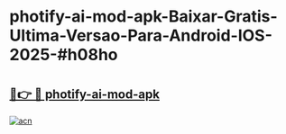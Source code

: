 # photify-ai-mod-apk-Baixar-Gratis-Ultima-Versao-Para-Android-IOS-2025-#h08ho

# <h2><a href="https://ainizakaria.my?title=photify-ai-mod-apk&ref=25M">🔗👉 🔴 photify-ai-mod-apk</a></h2>

[![acn](https://github.com/user-attachments/assets/0f9c940e-d8b0-45ae-aac7-cd30a18b3e1c)](https://ainizakaria.my?title=photify-ai-mod-apk&ref=25M)

